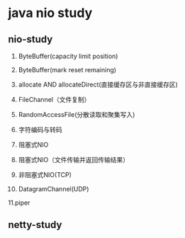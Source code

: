 # java nio study
## nio-study

1. ByteBuffer(capacity limit position)

2. ByteBuffer(mark reset remaining)

3. allocate AND  allocateDirect(直接缓存区与非直接缓存区)

4. FileChannel（文件复制）

5. RandomAccessFile(分散读取和聚集写入)

6. 字符编码与转码

7. 阻塞式NIO

8. 阻塞式NIO（文件传输并返回传输结果）

9. 非阻塞式NIO(TCP)

10. DatagramChannel(UDP) 

11.piper

## netty-study


